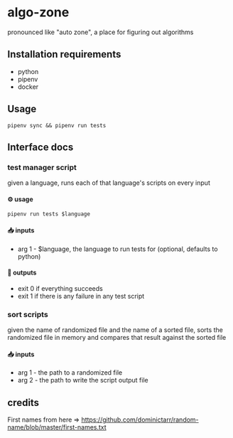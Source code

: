 # algo-zone

pronounced like "auto zone", a place for figuring out algorithms

## Installation requirements

- python
- pipenv
- docker

## Usage

```
pipenv sync && pipenv run tests
```

## Interface docs

### **test manager script**

given a language, runs each of that language's scripts on every input

#### ⚙️ usage

```
pipenv run tests $language
```

#### 📥 inputs

- arg 1 - $language, the language to run tests for (optional, defaults to python)

#### 🚚 outputs

- exit 0 if everything succeeds
- exit 1 if there is any failure in any test script

### **sort scripts**

given the name of randomized file and the name of a sorted file, sorts the randomized file in memory and compares that result against the sorted file

#### 📥 inputs

- arg 1 - the path to a randomized file
- arg 2 - the path to write the script output file

## credits

First names from here => https://github.com/dominictarr/random-name/blob/master/first-names.txt

